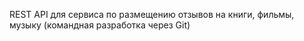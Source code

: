 REST API для сервиса по размещению отзывов на книги, фильмы, музыку (командная разработка через Git)
